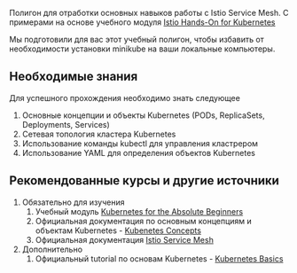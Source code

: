 Полигон для отработки основных навыков работы с Istio Service Mesh. С примерами на основе учебного модуля [Istio Hands-On for Kubernetes](https://www.udemy.com/course/istio-hands-on-for-kubernetes/)

Мы подготовили для вас этот учебный полигон, чтобы избавить от необходимости установки minikube на ваши локальные компьютеры.

## Необходимые знания

Для успешного прохождения необходимо знать следующее

1. Основные концепции и объекты Kubernetes (PODs, ReplicaSets, Deployments, Services)
1. Сетевая топология кластера Kubernetes
1. Использование команды kubectl для управления кластрером
1. Использование YAML для определения объектов Kubernetes

## Рекомендованные курсы и другие источники

1. Обязательно для изучения
    1. Учебный модуль [Kubernetes for the Absolute Beginners](https://www.udemy.com/course/learn-kubernetes/)
    1. Официальная документация по основным концепциям и объектам Kubernetes - [Kubenetes Concepts](https://kubernetes.io/docs/concepts/)
    1. Официальная документация [Istio Service Mesh](https://istio.io/v1.6/)
1. Дополнительно
    1. Официальный tutorial по основам Kubernetes - [Kubernetes Basics](https://kubernetes.io/docs/tutorials/kubernetes-basics/)
